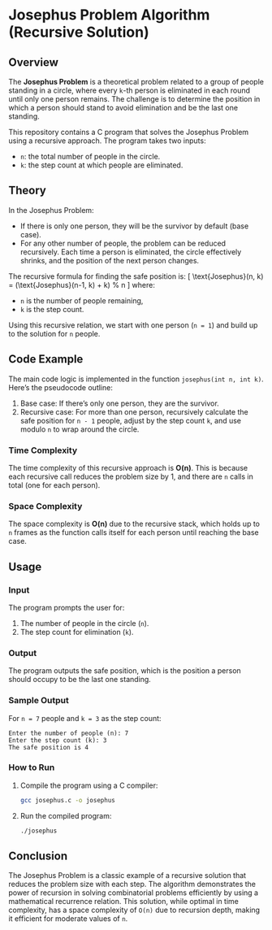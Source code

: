 # Josephus Problem Algorithm (Recursive Solution)

## Overview

The **Josephus Problem** is a theoretical problem related to a group of people standing in a circle, where every `k`-th person is eliminated in each round until only one person remains. The challenge is to determine the position in which a person should stand to avoid elimination and be the last one standing.

This repository contains a C program that solves the Josephus Problem using a recursive approach. The program takes two inputs:
- `n`: the total number of people in the circle.
- `k`: the step count at which people are eliminated.

## Theory

In the Josephus Problem:
- If there is only one person, they will be the survivor by default (base case).
- For any other number of people, the problem can be reduced recursively. Each time a person is eliminated, the circle effectively shrinks, and the position of the next person changes.

The recursive formula for finding the safe position is:
\[ \text{Josephus}(n, k) = (\text{Josephus}(n-1, k) + k) \% n \]
where:
- `n` is the number of people remaining,
- `k` is the step count.

Using this recursive relation, we start with one person (`n = 1`) and build up to the solution for `n` people.

## Code Example

The main code logic is implemented in the function `josephus(int n, int k)`. Here’s the pseudocode outline:
1. Base case: If there’s only one person, they are the survivor.
2. Recursive case: For more than one person, recursively calculate the safe position for `n - 1` people, adjust by the step count `k`, and use modulo `n` to wrap around the circle.

### Time Complexity

The time complexity of this recursive approach is **O(n)**. This is because each recursive call reduces the problem size by 1, and there are `n` calls in total (one for each person).

### Space Complexity

The space complexity is **O(n)** due to the recursive stack, which holds up to `n` frames as the function calls itself for each person until reaching the base case.

## Usage

### Input
The program prompts the user for:
1. The number of people in the circle (`n`).
2. The step count for elimination (`k`).

### Output
The program outputs the safe position, which is the position a person should occupy to be the last one standing.

### Sample Output

For `n = 7` people and `k = 3` as the step count:
```plaintext
Enter the number of people (n): 7
Enter the step count (k): 3
The safe position is 4
```

### How to Run
1. Compile the program using a C compiler:
   ```bash
   gcc josephus.c -o josephus
   ```
2. Run the compiled program:
   ```bash
   ./josephus
   ```

## Conclusion

The Josephus Problem is a classic example of a recursive solution that reduces the problem size with each step. The algorithm demonstrates the power of recursion in solving combinatorial problems efficiently by using a mathematical recurrence relation. This solution, while optimal in time complexity, has a space complexity of `O(n)` due to recursion depth, making it efficient for moderate values of `n`.
